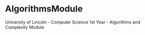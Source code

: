# AlgorithmsModule
University of Lincoln -  Computer Science 1st Year - Algorithms and Complexity Module
